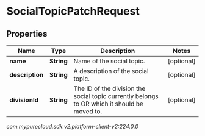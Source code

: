 # SocialTopicPatchRequest


## Properties

| Name | Type | Description | Notes |
| ------------ | ------------- | ------------- | ------------- |
| **name** | **String** | Name of the social topic. |  [optional] |
| **description** | **String** | A description of the social topic. |  [optional] |
| **divisionId** | **String** | The ID of the division the social topic currently belongs to OR which it should be moved to. |  [optional] |




_com.mypurecloud.sdk.v2:platform-client-v2:224.0.0_
